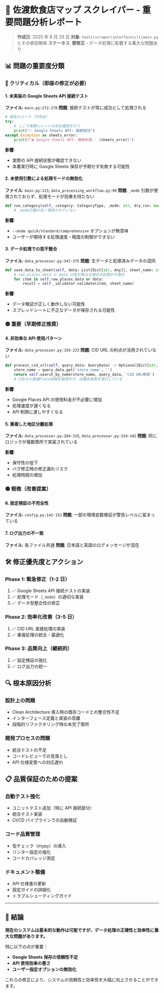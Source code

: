 # 🚨 佐渡飲食店マップ スクレイパー - 重要問題分析レポート

> **作成日**: 2025 年 8 月 29 日
> **対象**: `tools\scraper\interface\cli\main.py` とその依存関係
> **ステータス**: **要修正** - データ処理に影響する重大な問題あり

## 📊 問題の重要度分類

### 🔴 **クリティカル（即座の修正が必要）**

#### 1. **未実装の Google Sheets API 接続テスト**

**ファイル**: `main.py:272-278`
**問題**: 接続テストが常に成功として処理される

```python
# 現在のコード（不完全）
try:
    # ここで実際にシートの存在確認を行う
    print("✅ Google Sheets API: 接続成功")
except Exception as sheets_error:
    print(f"❌ Google Sheets API: 接続失敗 - {sheets_error}")
```

**影響**:

- 実際の API 接続状態が確認できない
- 本番実行時に Google Sheets 保存が予期せず失敗する可能性

#### 2. **未使用引数による処理モードの無効化**

**ファイル**: `main.py:123`, `data_processing_workflow.py:99`
**問題**: `_mode` 引数が使用されておらず、処理モードが効果を持たない

```python
def run_category(self, category: CategoryType, _mode: str, dry_run: bool = False, separate_location: bool = True) -> bool:
    # _mode引数が全く使用されていない
```

**影響**:

- `--mode quick/standard/comprehensive` オプションが無意味
- ユーザーが期待する処理速度・精度の制御ができない

#### 3. **データ処理での型不整合**

**ファイル**: `data_processor.py:347-375`
**問題**: 生データと処理済みデータの混同

```python
def save_data_to_sheet(self, data: List[Dict[str, Any]], sheet_name: str) -> bool:
    # raw_places_data と data の型が異なる場合の処理が不適切
    for item in self.raw_places_data or data:
        result = self._validator.validate(item, sheet_name)
```

**影響**:

- データ検証が正しく動作しない可能性
- スプレッドシートに不正なデータが保存される可能性

### 🟡 **重要（早期修正推奨）**

#### 4. **非効率な API 使用パターン**

**ファイル**: `data_processor.py:193-223`
**問題**: CID URL の利点が活用されていない

```python
def process_cid_url(self, query_data: QueryData) -> Optional[Dict[str, Any]]:
    store_name = query_data.get('store_name', '')
    return self.search_by_name(store_name, query_data, 'CID URL検索')
    # CIDから直接Place詳細を取得せず、店舗名検索を実行している
```

**影響**:

- Google Places API の使用料金が不必要に増加
- 処理速度が遅くなる
- API 制限に達しやすくなる

#### 5. **重複した地区分離処理**

**ファイル**: `data_processor.py:284-315`, `data_processor.py:324-342`
**問題**: 同じロジックが複数箇所で実装されている

**影響**:

- 保守性の低下
- バグ修正時の修正漏れリスク
- 処理時間の増加

### 🟢 **軽微（改善提案）**

#### 6. **設定検証の不完全性**

**ファイル**: `config.py:142-152`
**問題**: 一部の環境変数検証が警告レベルに留まっている

#### 7. **ログ出力の不一致**

**ファイル**: 各ファイル共通
**問題**: 日本語と英語のログメッセージが混在

## 🛠️ 修正優先度とアクション

### **Phase 1: 緊急修正（1-2 日）**

1. ✅ Google Sheets API 接続テストの実装
2. ✅ 処理モード（`_mode`）の適切な実装
3. ✅ データ型整合性の修正

### **Phase 2: 効率化改善（3-5 日）**

1. ✅ CID URL 直接処理の実装
2. ✅ 重複処理の統合・最適化

### **Phase 3: 品質向上（継続的）**

1. ✅ 設定検証の強化
2. ✅ ログ出力の統一

## 🔍 根本原因分析

### **設計上の問題**

- Clean Architecture 導入時の既存コードとの整合性不足
- インターフェース定義と実装の乖離
- 段階的リファクタリング時の未完了箇所

### **開発プロセスの問題**

- 統合テストの不足
- コードレビューでの見落とし
- API 仕様変更への対応遅れ

## 📋 品質保証のための提案

### **自動テスト強化**

- ユニットテスト追加（特に API 接続部分）
- 統合テスト実装
- CI/CD パイプラインでの自動検証

### **コード品質管理**

- 型チェック（mypy）の導入
- リンター設定の強化
- コードカバレッジ測定

### **ドキュメント整備**

- API 仕様書の更新
- 設定ガイドの詳細化
- トラブルシューティングガイド

---

## 🎯 結論

**現在のシステムは基本的な動作は可能ですが、データ処理の正確性と効率性に重大な問題があります。**

特に以下の点が重要：

- **Google Sheets 保存の信頼性不足**
- **API 使用効率の悪さ**
- **ユーザー指定オプションの無効化**

これらの修正により、システムの信頼性と効率性を大幅に向上させることができます。

